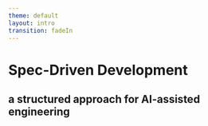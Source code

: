 ```yaml
---
theme: default
layout: intro
transition: fadeIn
---
```


# Spec-Driven Development
## a structured approach for AI-assisted engineering
